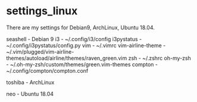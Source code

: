 # settings_linux
There are my settings for Debian9, ArchLinux, Ubuntu 18.04. 

seashell - Debian 9
    i3 - ~/.config/i3/config
    i3pystatus - ~/.config/i3pystatus/config.py
    vim - ~/.vimrc
    vim-airline-theme - ~/.vim/plugged/vim-airline-themes/autoload/airline/themes/raven_green.vim
    zsh - ~/.zshrc
    oh-my-zsh - ~/.oh-my-zsh/custom/themes/green.vim-themes
    compton - ~/.config/compton/compton.conf

toshiba - ArchLinux


neo - Ubuntu 18.04
